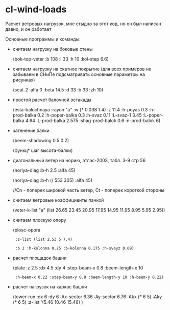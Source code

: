 # cl-wind-loads
Расчет ветровых нагрузок, мне стыдно за этот код, но он был написан давно, и он работает

Основные программы и команды:

* считаем нагрузку на боковые стены

    (bok-top-veter :b 108 :l 33 :h 10 :kol-step 6.6)

* считаем нагрузку на скатное покрытие (для всех примеров не забываем в СНиПе
  подсматривать основные параметры на рисунках)
  
    (scat-2 :alfa 0 :beta 14.5 :d 33 :b 33 :zh 10)

* простой расчет балочной эстакады

    (esta-balochnaya :rayon "a" :w (* 0.038 1.4) :z 11.4 :h-poyas 0.3 :h-prod-balka 0.2 	:h-poper-balka 0.3 :h-svaz 0.11 :L-svaz-1 3.45 :L-poper-balka 4.64 :L-prod-balka 	2.575 :shag-prod-balok 0.6 :n-prod-balok 6)

* затенение балки

	 (beem-shadowing 0.5 0.2)  
	 
	 (функц* шаг высота-балки)
* диагональный ветер на норию, 
  атлас-2003, табл. 3-9 стр 56 
  
	(noriya-diag :b-h 2.5 :alfa 45) 
	
	(noriya-diag :b-h (/ 553 305) :alfa 45)
	
	//Cn - поперек широкой часть ветер, Ct - поперек короткой стороны
	
* считаем ветровые коэффициенты пачкой

	(veter-k-list "a" (list 26.65 23.45 20.95 17.95 14.95 11.95 8.95 5.95 2.95))

* считаем плоскую опору

	(plosc-opora 
	
	   :z-list (list 2.53 5 7.4) 
	   
	   :b 2 :h-kolonna 0.25 :b-kolonna 0.175 :h-svayz 0.09)
	   
* расчет площадок башни

	(plate :z 2.5 :dx 4.5 :dy 4 :step-beam-x 0.8 :beem-length-x 10 
	
	   :h-beem-x 0.22 :step-beam-y 0.8 :beem-length-y 10 :h-beem-y 0.22)

* расчет нагрузок на каркас башни

	(tower-run :dx 6 :dy 6 :Ax-sector 6.36 :Ay-sector 6.76 
		:Akx (* 6 5) :Aky (* 6 5) :z-list '(5.46 10.46 15.46) )
